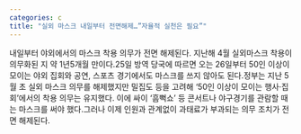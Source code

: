```yaml
---
categories: c
title: "실외 마스크 내일부터 전면해제…”자율적 실천은 필요”"
---
```

내일부터 야외에서의 마스크 착용 의무가 전면 해제된다. 지난해 4월 실외마스크 착용이 의무화된 지 약 1년5개월 만이다.25일 방역 당국에 따르면 오는 26일부터 50인 이상이 모이는 야외 집회와 공연, 스포츠 경기에서도 마스크를 쓰지 않아도 된다.정부는 지난 5월 초 실외 마스크 의무를 해제했지만 밀집도 등을 고려해 ‘50인 이상이 모이는 행사·집회’에서의 착용 의무는 유지했다. 이에 싸이 ‘흠뻑쇼’ 등 콘서트나 야구경기를 관람할 때는 마스크를 써야 했다.그러나 이제 인원과 관계없이 과태료가 부과되는 의무 조치가 전면 해제된다.